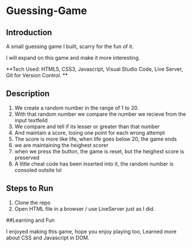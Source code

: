 # Guessing-Game

## Introduction 

A small guessing game I built, scarry for the fun of it.

I will expand on this game and make it more interesting. 

**Tech Used: HTML5, CSS3, Javascript, Visual Studio Code, Live Server, Git for Version Control. **

## Description

1. We create a random number in the range of 1 to 20.
2. With that random number we compare the number we recieve from the input textfeild 
3. We compare and tell if its lesser or greater than that number
4. And maintain a score, losing one point for each wrong attempt
5. The score is more like life, when life goes below 20, the game ends 
6. we are maintaining the heighest scorer
7. when we press the button, the game is reset, but the heighest score is preserved
8. A little cheat code has been inserted into it, the random number is consoled outsite lol

## Steps to Run
1. Clone the repo
2. Open HTML file in a browser / use LiveServer just as I did.

##Learning and Fun

I enjoyed making this game, hope you enjoy playing too, Learned more about CSS and Javascript in DOM. 

